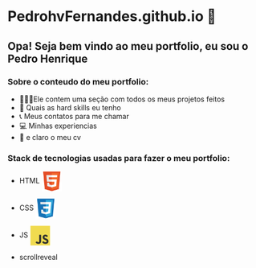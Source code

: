 # PedrohvFernandes.github.io 📄

## Opa! Seja bem vindo ao meu portfolio, eu sou o Pedro Henrique
   
### Sobre o conteudo do meu portfolio:

- 👨🏼‍💻Ele contem uma seção com todos os meus projetos feitos
- 📌 Quais as hard skills eu tenho
- 📞 Meus contatos para me chamar
- 💻 Minhas experiencias
- 📝 e claro o meu cv

### Stack de tecnologias usadas para fazer o meu portfolio:

- HTML  <img height="40" align='center' src="https://raw.githubusercontent.com/devicons/devicon/master/icons/html5/html5-original.svg">

- CSS <img height="40" align='center' src="https://raw.githubusercontent.com/devicons/devicon/master/icons/css3/css3-original.svg">

- JS  <img height="40" align='center' src="https://raw.githubusercontent.com/devicons/devicon/master/icons/javascript/javascript-original.svg">

- scrollreveal

